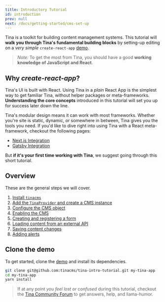 ```yaml
---
title: Introductory Tutorial
id: introduction
prev: null
next: /docs/getting-started/cms-set-up
---
```


Tina is a toolkit for building content management systems. This tutorial will **walk you through Tina's fundamental building blocks** by setting-up editing on a _very simple_ `create-react-app` [demo](https://github.com/tinacms/tina-intro-tutorial).

> _Note:_ To get the most from Tina, you should have a good **working knowledge of JavaScript and React**.

## Why _create-react-app_?

Tina's UI is built with React. Using Tina in a _plain_ React App is the simplest way to get familiar Tina, without helper packages or meta-frameworks. **Understanding the core concepts** introduced in this tutorial will set you up for success later down the line.

Tina's modular design means it can work with most frameworks. Whether you're site is static, dynamic, or somewhere in between, Tina gives you the tools you need. If you'd like to dive right into using Tina with a React meta-framework, checkout the following pages:

- [Next.js Integration](/docs/integrations/nextjs)
- [Gatsby Integration](/docs/integrations/gatsby)

But **if it's your first time working with Tina**, we suggest going through this short tutorial.

## Overview

These are the general steps we will cover.

1. [Install `tinacms`](/docs/getting-started/cms-set-up#install-tinacms)
2. [Add the `TinaProvider` and create a CMS instance](/docs/getting-started/cms-set-up#add-tinaprovider-create-a-cms-instance)
3. [Configure the CMS object](/docs/getting-started/cms-set-up#configure-the-cms-object)
4. [Enabling the CMS](/docs/getting-started/cms-set-up#enabling-the-cms)
5. [Creating and registering a form](/docs/getting-started/edit-content#create--register-a-form)
6. [Loading content from an external API](/docs/getting-started/backends#loading-content-from-an-external-api)
7. [Saving content changes](/docs/getting-started/backends#saving-content)
8. [Adding alerts](/docs/getting-started/backends#adding-alerts)

## Clone the demo

To get started, clone the [demo](https://github.com/tinacms/tina-intro-tutorial) and install its dependencies.

```bash
git clone git@github.com:tinacms/tina-intro-tutorial.git my-tina-app
cd my-tina-app
yarn install
```

> If at any point _you feel lost or confused_ during this tutorial, checkout the [Tina Community Forum](https://community.tinacms.org/) to get answers, help, and llama-humor.
